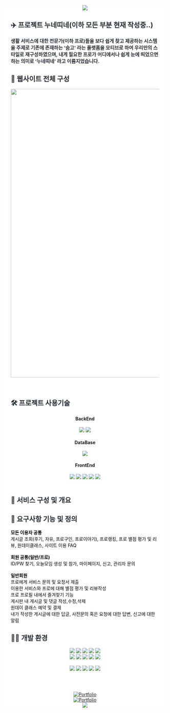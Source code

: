 <div style="background-color: white;">
<div align="center">
  <img src="https://capsule-render.vercel.app/api?type=waving&color=gradient&height=120&text=nunettine&animation=fadeIn&fontColor=000000&fontSize=40" />
</div>

<div style="margin: 0px 20px 0px 20px;">

<div> 
  <h2 style="color: #282d33;"> ✈️ 프로젝트 누네띠네(이하 모든 부분 현재 작성중..) </h2>  
  <div style="font-weight: 700; font-size: 15px; color: #282d33; align:center">
    생활 서비스에 대한 전문가(이하 프로)들을 보다 쉽게 찾고 제공하는 시스템을 주제로 기존에 존재하는 ‘숨고’ 라는 플랫폼을 모티브로 하여 우리만의 스타일로 재구성하였으며, 내게 필요한 프로가 어디에서나 쉽게 눈에 띄었으면 하는 의미로 ‘누네띠네’ 라고 이름지었습니다.
  </div>

</div>

  <h2 style="color: #282d33;"> 📜 웹사이트 전체 구성 </h2>

<div align= "center">
<img style="width: 900px;" src="https://github.com/user-attachments/assets/899e33e9-ecf1-4d92-834f-4a54c08183a2" />
</div>
  <br>
<br>
<div>
  <h2 style="color: #282d33;"> 🛠️ 프로젝트 사용기술</h2>
</div>

<div align="center">

<h4>BackEnd</h4>
  <img src="https://img.shields.io/badge/Java 1.8-007396?style=Plastic&logo=java&logoColor=white" />
  <img src="https://img.shields.io/badge/Spring 5.2.5 RELEASE-6DB33F?style=Plastic&logo=Spring&logoColor=white">
<h4>DataBase</h4>
  <img src="https://img.shields.io/badge/Oracle SQL 11g-F80000?style=Plastic&logo=Oracle&logoColor=white" />
<h4>FrontEnd</h4>
  <img src="https://img.shields.io/badge/HTML5-E34F26?style=Plastic&logo=HTML5&logoColor=white" />
  <img src="https://img.shields.io/badge/CSS3-1572B6?style=Plastic&logo=CSS3&logoColor=white" />
  <img src="https://img.shields.io/badge/Bootstrap5-7952B3?style=Plastic&logo=Bootstrap&logoColor=white" />
  <img src="https://img.shields.io/badge/jQuery 3.7.1-0769AD?style=Plastic&logo=jQuery&logoColor=white" />
  <img src="https://img.shields.io/badge/Javascript ES6-F7DF1E?style=Plastic&logo=Javascript&logoColor=white" />
  <br><br>
</div>

<div>
  <h2 style="color: #282d33;"> 📖 서비스 구성 및 개요 </h2>
</div>

<div style="color: black">
  <h2 style="color: #282d33;"> 🧾 요구사항 기능 및 정의 </h2>
<div style="font-weight: bold">모든 이용자 공통</div>
     게시글 조회(후기, 자유, 프로구인, 프로이야기), 프로랭킹, 프로 별점 평가 및 리뷰, 원데이클래스, 사이트 이용 FAQ<br>
<br>
<div style="font-weight: bold">회원 공통(일반/프로)</div>
ID/PW 찾기, 오늘모임 생성 및 참가, 마이페이지, 신고, 관리자 문의
<br>
<br>
<div style="font-weight: bold">일반회원</div>
프로에게 서비스 문의 및 요청서 제출
<br>
이용한 서비스와 프로에 대해 별점 평가 및 리뷰작성
<br>
프로 프로필 내에서 즐겨찾기 기능
<br>
게시판 내 게시글 및 댓글 작성,수정,삭제
<br>
원데이 클래스 예약 및 결제
<br>
내가 작성한 게시글에 대한 답글, 사전문의 혹은 요청에 대한 답변, 신고에 대한 알림
</div>

<div>
<h2 style="color: #282d33;"> 🧑‍💻 개발 환경 </h2>
</div>

<div align="center">
  <img src="https://img.shields.io/badge/Java-007396?style=Plastic&logo=java&logoColor=white" />
  <img src="https://img.shields.io/badge/Spring-6DB33F?style=Plastic&logo=Spring&logoColor=white">
  <img src="https://img.shields.io/badge/Amazon AWS-232F3E?style=Plastic&logo=Amazon&logoColor=white" />
  <img src="https://img.shields.io/badge/Oracle-F80000?style=Plastic&logo=Oracle&logoColor=white" />
  <img src="https://img.shields.io/badge/MySQL-4479A1?style=Plastic&logo=MySQL&logoColor=white" />
  <br>
  <img src="https://img.shields.io/badge/HTML5-E34F26?style=Plastic&logo=HTML5&logoColor=white" />
  <img src="https://img.shields.io/badge/CSS3-1572B6?style=Plastic&logo=CSS3&logoColor=white" />
  <img src="https://img.shields.io/badge/Bootstrap-7952B3?style=Plastic&logo=Bootstrap&logoColor=white" />
  <img src="https://img.shields.io/badge/jQuery-0769AD?style=Plastic&logo=jQuery&logoColor=white" />
  <img src="https://img.shields.io/badge/Javascript-F7DF1E?style=Plastic&logo=Javascript&logoColor=white" />
  <br><br>
  <img src="https://img.shields.io/badge/Git-F05032?style=Plastic&logo=Git&logoColor=white" />
  <img src="https://img.shields.io/badge/Github-181717?style=Plastic&logo=Github&logoColor=white" />
  <img src="https://img.shields.io/badge/Eclipse IDE-2C2255?style=Plastic&logo=Eclipse&logoColor=white" />
  <img src="https://img.shields.io/badge/IntelliJ IDEA-000000?style=Plastic&logo=intellijidea&logoColor=white" />
  <img src="https://img.shields.io/badge/Redmine-B32024?style=Plastic&logo=Redmine&logoColor=white" />
</div>

<br><br>
  <div align="center">
<a href="http://www.myportfolio.p-e.kr/">
  <img src="https://img.shields.io/badge/Portfolio : Personal Mini Project-F44336?style=flat&logo=Task&logoColor=white" alt="Portfolio" />
</a>
  <br>
  <a href="https://github.com/callipix/nunettine">
  <img src="https://img.shields.io/badge/Portfolio : nunettine Team Project-F44336?style=flat&logo=BookStack&logoColor=white" alt="Portfolio" />
</a>
    <br>
  <img src="https://img.shields.io/badge/Gmail-30B980?style=flat&logo=Gmail&logoColor=white" />
</div>
</div>
</div>
